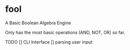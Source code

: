 # fool
A Basic Boolean Algebra Engine

Only has the most basic operations (AND, NOT, OR) so far.

TODO
[] CLI Interface
[] parsing user input

